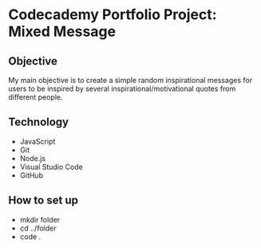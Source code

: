 # Codecademy Portfolio Project: Mixed Message

## Objective
My main objective is to create a simple random inspirational messages for users to be inspired by several inspirational/motivational quotes from different people.

## Technology
* JavaScript
* Git
* Node.js
* Visual Studio Code
* GitHub

## How to set up
- mkdir folder
- cd ../folder
- code .

